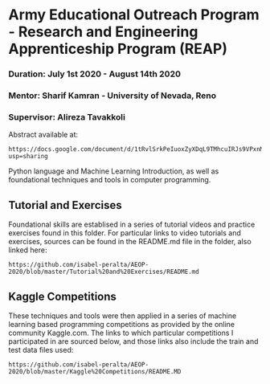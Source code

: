 # Army Educational Outreach Program - Research and Engineering Apprenticeship Program (REAP)

### Duration: July 1st 2020 - August 14th 2020
### Mentor: Sharif Kamran - University of Nevada, Reno
### Supervisor: Alireza Tavakkoli 

Abstract available at:
```
https://docs.google.com/document/d/1tRvlSrkPeIuoxZyXDqL9TMhcuIRJs9VPxnMHoY25gPw/edit?usp=sharing
```

Python language and Machine Learning Introduction, as well as foundational techniques and tools in computer programming.

## Tutorial and Exercises
Foundational skills are establised in a series of tutorial videos and practice exercises found in this folder. For particular links to video tutorials and exercises, sources can be found in the README.md file in the folder, also linked here:
```
https://github.com/isabel-peralta/AEOP-2020/blob/master/Tutorial%20and%20Exercises/README.md
``` 

## Kaggle Competitions
These techniques and tools were then applied in a series of machine learning based programming competitions as provided by the online community Kaggle.com. The links to which particular competitions I participated in are sourced below, and those links also include the train and test data files used:
```
https://github.com/isabel-peralta/AEOP-2020/blob/master/Kaggle%20Competitions/README.MD
```
